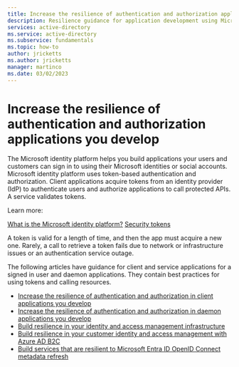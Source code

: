 ```yaml
---
title: Increase the resilience of authentication and authorization applications you develop
description: Resilience guidance for application development using Microsoft Entra ID and the Microsoft identity platform
services: active-directory
ms.service: active-directory
ms.subservice: fundamentals
ms.topic: how-to
author: jricketts
ms.author: jricketts
manager: martinco
ms.date: 03/02/2023
---
```


# Increase the resilience of authentication and authorization applications you develop

The Microsoft identity platform helps you build applications your users and customers can sign in to using their Microsoft identities or social accounts. Microsoft identity platform uses token-based authentication and authorization. Client applications acquire tokens from an identity provider (IdP) to authenticate users and authorize applications to call protected APIs. A service validates tokens.

Learn more: 

[What is the Microsoft identity platform?](~/identity-platform/v2-overview.md)
[Security tokens](~/identity-platform/security-tokens.md)

A token is valid for a length of time, and then the app must acquire a new one. Rarely, a call to retrieve a token fails due to network or infrastructure issues or an authentication service outage. 

The following articles have guidance for client and service applications for a signed in user and daemon applications. They contain best practices for using tokens and calling resources.

- [Increase the resilience of authentication and authorization in client applications you develop](resilience-client-app.md)
- [Increase the resilience of authentication and authorization in daemon applications you develop](resilience-daemon-app.md)
- [Build resilience in your identity and access management infrastructure](resilience-in-infrastructure.md)
- [Build resilience in your customer identity and access management with Azure AD B2C](resilience-b2c.md)
- [Build services that are resilient to Microsoft Entra ID OpenID Connect metadata refresh](~/identity-platform/howto-build-services-resilient-to-metadata-refresh.md)

